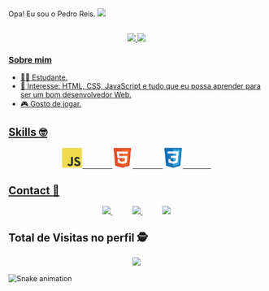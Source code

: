 
##
Opa! Eu sou o Pedro Reis. <img src="https://raw.githubusercontent.com/iampavangandhi/iampavangandhi/master/gifs/Hi.gif" width="30px"></h2>
##
<div align="center">
  <a href="https://github.com/Re1st-01">
  <img height="180em" src="https://github-readme-stats.vercel.app/api?username=Re1st-01&show_icons=true&theme=dark&include_all_commits=true&count_private=true"/>
  <img height="180em" src="https://github-readme-stats.vercel.app/api/top-langs/?username=Re1st-01&layout=compact&langs_count=7&theme=dark"/>
</div>
  
### Sobre mim
- 👨‍🎓 Estudante.
- 🎯 Interesse: HTML, CSS, JavaScript e tudo que eu possa aprender para ser um bom desenvolvedor Web.
- 🎮 Gosto de jogar.

## Skills :nerd_face:
<p align="center">
    <img height="40" src="https://raw.githubusercontent.com/devicons/devicon/master/icons/javascript/javascript-original.svg">
    &nbsp;&nbsp;&nbsp;&nbsp;&nbsp;&nbsp;&nbsp;&nbsp;&nbsp;&nbsp;&nbsp;&nbsp;&nbsp;
    <img height="40" src="https://raw.githubusercontent.com/devicons/devicon/master/icons/html5/html5-original.svg">
    &nbsp;&nbsp;&nbsp;&nbsp;&nbsp;&nbsp;&nbsp;&nbsp;&nbsp;&nbsp;&nbsp;&nbsp;&nbsp;
    <img height="40" src="https://raw.githubusercontent.com/devicons/devicon/master/icons/css3/css3-original.svg">
    &nbsp;&nbsp;&nbsp;&nbsp;&nbsp;&nbsp;&nbsp;&nbsp;&nbsp;&nbsp;&nbsp;&nbsp;&nbsp;
 
</p>

## Contact :iphone:

<p align="center">
    <a href="https://github.com/Re1st-01">
        <img  src="https://img.shields.io/badge/github-%23100000.svg?&style=for-the-badge&logo=github&logoColor=white&link=mailto:https://github.com/teteusAraujo">
    </a>
    &nbsp;&nbsp;&nbsp;&nbsp;&nbsp;&nbsp;&nbsp;&nbsp;&nbsp;
    <a href="mailto:pedrohenriqueoliveira145@gmail.com">
        <img src="https://img.shields.io/badge/gmail-D14836?&style=for-the-badge&logo=gmail&logoColor=white&link=mailto:mateusaraujo996@gmail.com">
    </a>
    &nbsp;&nbsp;&nbsp;&nbsp;&nbsp;&nbsp;&nbsp;&nbsp;&nbsp;
    <a href="https://www.linkedin.com/in/pedro-henrique-7a272b21b">
        <img src="https://img.shields.io/badge/linkedin-%230077B5.svg?&style=for-the-badge&logo=linkedin&logoColor=white&link=mailto:https://www.linkedin.com/in/mateusaraujobarros/">
    </a>
</p>

<p align="center"> 

 ## Total de Visitas no perfil :detective: <br>
 <p align="center"> 
   <img alingn="center" src="https://profile-counter.glitch.me/Re1sr-01/count.svg" />
 </p>

</p>

 ![Snake animation](https://https://github.com/Re1st-01/Re1st-01/blob/output/github-contribution-grid-snake.svg)
